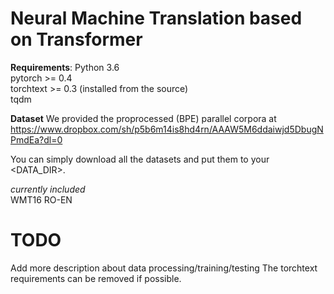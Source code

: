 # Neural Machine Translation based on Transformer

**Requirements**:
  Python 3.6  <br>
  pytorch >= 0.4 <br>
  torchtext >= 0.3 (installed from the source) <br>
  tqdm <br>

**Dataset**
We provided the proprocessed (BPE) parallel corpora at <br>
https://www.dropbox.com/sh/p5b6m14is8hd4rn/AAAW5M6ddaiwjd5DbugNPmdEa?dl=0

You can simply download all the datasets and put them to your <DATA_DIR>.<br>

*currently included* <br>
WMT16 RO-EN <br>


# TODO
  Add more description about data processing/training/testing
  The torchtext requirements can be removed if possible.
